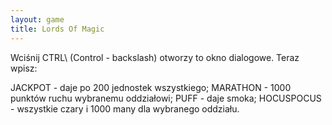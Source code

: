 ```yaml
---
layout: game
title: Lords Of Magic
---
```


Wciśnij CTRL\ (Control - backslash) otworzy to okno dialogowe. 
Teraz wpisz:

JACKPOT 	- daje po 200 jednostek wszystkiego;
MARATHON 	- 1000 punktów ruchu wybranemu oddziałowi;
PUFF 		- daje smoka;
HOCUSPOCUS 	- wszystkie czary i 1000 many dla wybranego 
oddziału.
